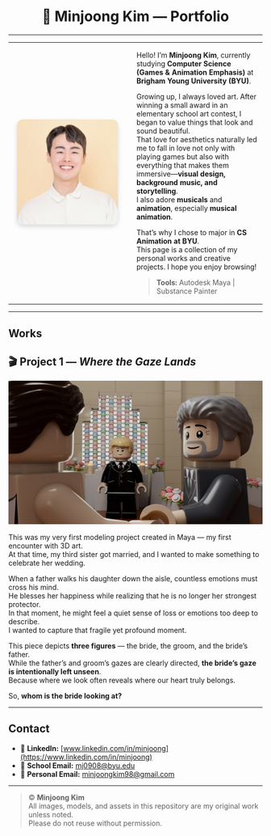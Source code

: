 <!-- Header -->
<h1 align="center">🎨 Minjoong Kim — Portfolio</h1>

---

<table>
  <tr>
    <td width="220" align="center">
      <img src="assets/profile.jpg" alt="Minjoong Kim" width="200" style="border-radius: 12px; box-shadow: 0 4px 10px rgba(0,0,0,0.15);"/>
    </td>
    <td style="vertical-align: top; padding-left: 20px;">

Hello! I’m **Minjoong Kim**, currently studying **Computer Science (Games & Animation Emphasis)** at **Brigham Young University (BYU)**.  

Growing up, I always loved art. After winning a small award in an elementary school art contest, I began to value things that look and sound beautiful.  
That love for aesthetics naturally led me to fall in love not only with playing games but also with everything that makes them immersive—**visual design, background music, and storytelling**.  
I also adore **musicals** and **animation**, especially **musical animation**.

That’s why I chose to major in **CS Animation at BYU**.  
This page is a collection of my personal works and creative projects. I hope you enjoy browsing!

> **Tools:** Autodesk Maya | Substance Painter
  </tr>
</table>

---

## Works


## 🎬 Project 1 — *Where the Gaze Lands*

![Where the Gaze Lands](assets/works/where_the_gaze_lands_main.jpg)

This was my very first modeling project created in Maya — my first encounter with 3D art.  
At that time, my third sister got married, and I wanted to make something to celebrate her wedding.

When a father walks his daughter down the aisle, countless emotions must cross his mind.  
He blesses her happiness while realizing that he is no longer her strongest protector.  
In that moment, he might feel a quiet sense of loss or emotions too deep to describe.  
I wanted to capture that fragile yet profound moment.

This piece depicts **three figures** — the bride, the groom, and the bride’s father.  
While the father’s and groom’s gazes are clearly directed, **the bride’s gaze is intentionally left unseen**.  
Because where we look often reveals where our heart truly belongs.  

So, **whom is the bride looking at?**






---

## Contact

- 🔗 **LinkedIn:** [www.linkedin.com/in/minjoong](https://www.linkedin.com/in/minjoong)  
- 📧 **School Email:** mj0908@byu.edu  
- 📮 **Personal Email:** minjoongkim98@gmail.com  

---

> © **Minjoong Kim**  
> All images, models, and assets in this repository are my original work unless noted.  
> Please do not reuse without permission.
